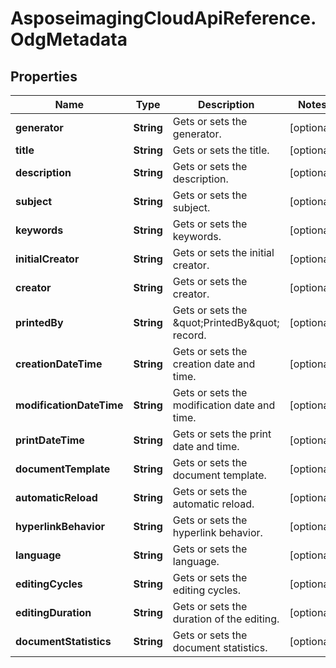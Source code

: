 # AsposeimagingCloudApiReference.OdgMetadata

## Properties
Name | Type | Description | Notes
------------ | ------------- | ------------- | -------------
**generator** | **String** | Gets or sets the generator. | [optional] 
**title** | **String** | Gets or sets the title. | [optional] 
**description** | **String** | Gets or sets the description. | [optional] 
**subject** | **String** | Gets or sets the subject. | [optional] 
**keywords** | **String** | Gets or sets the keywords. | [optional] 
**initialCreator** | **String** | Gets or sets the initial creator. | [optional] 
**creator** | **String** | Gets or sets the creator. | [optional] 
**printedBy** | **String** | Gets or sets the \&quot;PrintedBy\&quot; record. | [optional] 
**creationDateTime** | **String** | Gets or sets the creation date and time. | [optional] 
**modificationDateTime** | **String** | Gets or sets the modification date and time. | [optional] 
**printDateTime** | **String** | Gets or sets the print date and time. | [optional] 
**documentTemplate** | **String** | Gets or sets the document template. | [optional] 
**automaticReload** | **String** | Gets or sets the automatic reload. | [optional] 
**hyperlinkBehavior** | **String** | Gets or sets the hyperlink behavior. | [optional] 
**language** | **String** | Gets or sets the language. | [optional] 
**editingCycles** | **String** | Gets or sets the editing cycles. | [optional] 
**editingDuration** | **String** | Gets or sets the duration of the editing. | [optional] 
**documentStatistics** | **String** | Gets or sets the document statistics. | [optional] 


